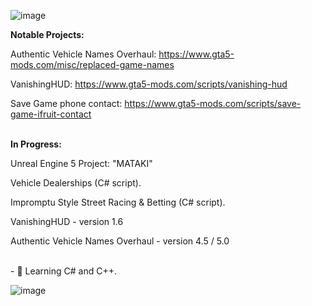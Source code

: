 ![image](https://github.com/sonny-dev/sonny-dev/assets/54631241/8659cad1-de8a-465a-b89a-f947cad015ce)

<b>Notable Projects:</b>

Authentic Vehicle Names Overhaul: 
  https://www.gta5-mods.com/misc/replaced-game-names
  
VanishingHUD:
  https://www.gta5-mods.com/scripts/vanishing-hud

Save Game phone contact:
  https://www.gta5-mods.com/scripts/save-game-ifruit-contact

<br>
<b>In Progress: </b>

Unreal Engine 5 Project: "MATAKI"

Vehicle Dealerships (C# script). 

Impromptu Style Street Racing & Betting (C# script). 

VanishingHUD - version 1.6 

Authentic Vehicle Names Overhaul - version 4.5 / 5.0 

 <br>
- 🌱 Learning C# and C++. 


![image](https://github.com/sonny-dev/sonny-dev/assets/54631241/d46e55f2-c5ee-462b-b57e-f43f58afae26)
<!---
sonny-dev/sonny-dev is a ✨ special ✨ repository because its `README.md` (this file) appears on your GitHub profile.
You can click the Preview link to take a look at your changes.
--->
